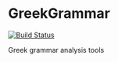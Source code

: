 GreekGrammar
============

[![Build Status](https://travis-ci.org/scott-fleischman/GreekGrammar.svg?branch=master)](https://travis-ci.org/scott-fleischman/GreekGrammar)

Greek grammar analysis tools

